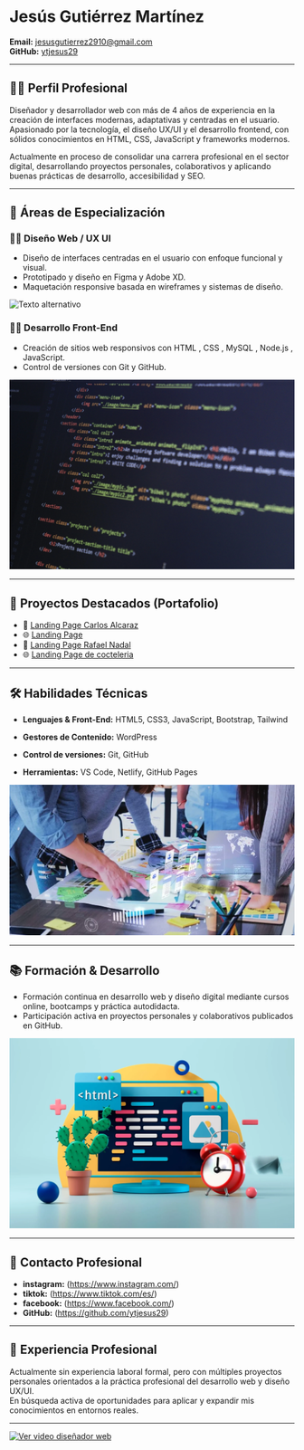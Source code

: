 # Jesús Gutiérrez Martínez

**Email:** jesusgutierrez2910@gmail.com  
**GitHub:** [ytjesus29](https://github.com/ytjesus29)

---

## 🧑‍💻 Perfil Profesional

Diseñador y desarrollador web con más de 4 años de experiencia en la creación de interfaces modernas, adaptativas y centradas en el usuario. Apasionado por la tecnología, el diseño UX/UI y el desarrollo frontend, con sólidos conocimientos en HTML, CSS, JavaScript y frameworks modernos.

Actualmente en proceso de consolidar una carrera profesional en el sector digital, desarrollando proyectos personales, colaborativos y aplicando buenas prácticas de desarrollo, accesibilidad y SEO.

---

## 🧠 Áreas de Especialización

### 🧑‍🎨 Diseño Web / UX UI
- Diseño de interfaces centradas en el usuario con enfoque funcional y visual.
- Prototipado y diseño en Figma y Adobe XD.
- Maquetación responsive basada en wireframes y sistemas de diseño.

![Texto alternativo](img/diseño.webp)

### 👨‍💻 Desarrollo Front-End
- Creación de sitios web responsivos con HTML , CSS , MySQL , Node.js , JavaScript.
- Control de versiones con Git y GitHub.

![Texto alternativo](img/Front-End.webp)


---

## 🎨 Proyectos Destacados (Portafolio)

- 🎾 [Landing Page Carlos Alcaraz](https://ytjesus29.github.io/CARLOS_ALCARAZ/)
- 🌐 [Landing Page ](https://ytjesus29.github.io/WEB_LANDPAGE.JPG/)
- 🎾 [Landing Page Rafael Nadal](https://ytjesus29.github.io/RAFAEL_NADAL/)
- 🌐 [Landing Page de cocteleria](https://ytjesus29.github.io/Cocteleria_Opt/)

---

## 🛠️ Habilidades Técnicas

- **Lenguajes & Front-End:** HTML5, CSS3, JavaScript, Bootstrap, Tailwind  


- **Gestores de Contenido:** WordPress  
- **Control de versiones:** Git, GitHub  
- **Herramientas:** VS Code, Netlify, GitHub Pages  

![Texto alternativo](img/habilidades.webp)

---

## 📚 Formación & Desarrollo

- Formación continua en desarrollo web y diseño digital mediante cursos online, bootcamps y práctica autodidacta.
- Participación activa en proyectos personales y colaborativos publicados en GitHub.


![Texto alternativo](img/formacion.webp)

---

## 📱 Contacto Profesional

- **instagram:** (https://www.instagram.com/)
- **tiktok:** (https://www.tiktok.com/es/)
- **facebook:** (https://www.facebook.com/) 
- **GitHub:** (https://github.com/ytjesus29)

---

## 🧾 Experiencia Profesional

Actualmente sin experiencia laboral formal, pero con múltiples proyectos personales orientados a la práctica profesional del desarrollo web y diseño UX/UI.  
En búsqueda activa de oportunidades para aplicar y expandir mis conocimientos en entornos reales.

---
[![Ver video diseñador web](img/diseño.webp)](video/diseñador_web.mp4)

